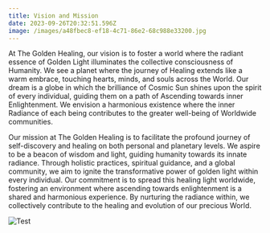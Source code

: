 ```yaml
---
title: Vision and Mission
date: 2023-09-26T20:32:51.596Z
image: /images/a48fbec8-ef18-4c71-86e2-68c988e33200.jpg
---
```

At The Golden Healing, our vision is to foster a world where the radiant essence of Golden Light illuminates the collective consciousness of Humanity. We see a planet where the journey of Healing extends like a warm embrace, touching hearts, minds, and souls across the World. Our dream is a globe in which the brilliance of Cosmic Sun shines upon the spirit of every individual, guiding them on a path of Ascending towards inner Enlightenment. We envision a harmonious existence where the inner Radiance of each being contributes to the greater well-being of Worldwide communities.

Our mission at The Golden Healing is to facilitate the profound journey of self-discovery and healing on both personal and planetary levels. We aspire to be a beacon of wisdom and light, guiding humanity towards its innate radiance. Through holistic practices, spiritual guidance, and a global community, we aim to ignite the transformative power of golden light within every individual. Our commitment is to spread this healing light worldwide, fostering an environment where ascending towards enlightenment is a shared and harmonious experience. By nurturing the radiance within, we collectively contribute to the healing and evolution of our precious World.

![Test]()